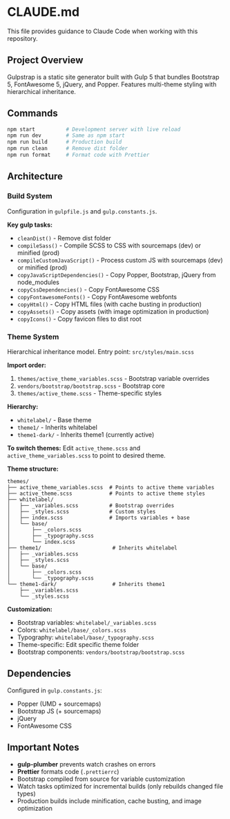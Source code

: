 # CLAUDE.md

This file provides guidance to Claude Code when working with this repository.

## Project Overview

Gulpstrap is a static site generator built with Gulp 5 that bundles Bootstrap 5, FontAwesome 5, jQuery, and Popper. Features multi-theme styling with hierarchical inheritance.

## Commands

```bash
npm start          # Development server with live reload
npm run dev        # Same as npm start
npm run build      # Production build
npm run clean      # Remove dist folder
npm run format     # Format code with Prettier
```

## Architecture

### Build System

Configuration in `gulpfile.js` and `gulp.constants.js`.

**Key gulp tasks:**

- `cleanDist()` - Remove dist folder
- `compileSass()` - Compile SCSS to CSS with sourcemaps (dev) or minified (prod)
- `compileCustomJavaScript()` - Process custom JS with sourcemaps (dev) or minified (prod)
- `copyJavaScriptDependencies()` - Copy Popper, Bootstrap, jQuery from node_modules
- `copyCssDependencies()` - Copy FontAwesome CSS
- `copyFontawesomeFonts()` - Copy FontAwesome webfonts
- `copyHtml()` - Copy HTML files (with cache busting in production)
- `copyAssets()` - Copy assets (with image optimization in production)
- `copyIcons()` - Copy favicon files to dist root

### Theme System

Hierarchical inheritance model. Entry point: `src/styles/main.scss`

**Import order:**

1. `themes/active_theme_variables.scss` - Bootstrap variable overrides
2. `vendors/bootstrap/bootstrap.scss` - Bootstrap core
3. `themes/active_theme.scss` - Theme-specific styles

**Hierarchy:**

- `whitelabel/` - Base theme
- `theme1/` - Inherits whitelabel
- `theme1-dark/` - Inherits theme1 (currently active)

**To switch themes:**
Edit `active_theme.scss` and `active_theme_variables.scss` to point to desired theme.

**Theme structure:**

```
themes/
├── active_theme_variables.scss  # Points to active theme variables
├── active_theme.scss            # Points to active theme styles
├── whitelabel/
│   ├── _variables.scss          # Bootstrap overrides
│   ├── _styles.scss             # Custom styles
│   ├── index.scss               # Imports variables + base
│   └── base/
│       ├── _colors.scss
│       ├── _typography.scss
│       └── index.scss
├── theme1/                       # Inherits whitelabel
│   ├── _variables.scss
│   ├── _styles.scss
│   └── base/
│       ├── _colors.scss
│       └── _typography.scss
└── theme1-dark/                  # Inherits theme1
    ├── _variables.scss
    └── _styles.scss
```

**Customization:**

- Bootstrap variables: `whitelabel/_variables.scss`
- Colors: `whitelabel/base/_colors.scss`
- Typography: `whitelabel/base/_typography.scss`
- Theme-specific: Edit specific theme folder
- Bootstrap components: `vendors/bootstrap/bootstrap.scss`

## Dependencies

Configured in `gulp.constants.js`:

- Popper (UMD + sourcemaps)
- Bootstrap JS (+ sourcemaps)
- jQuery
- FontAwesome CSS

## Important Notes

- **gulp-plumber** prevents watch crashes on errors
- **Prettier** formats code (`.prettierrc`)
- Bootstrap compiled from source for variable customization
- Watch tasks optimized for incremental builds (only rebuilds changed file types)
- Production builds include minification, cache busting, and image optimization
